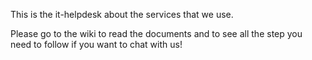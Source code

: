 This is the it-helpdesk about the services that we use. 

Please go to the wiki to read the documents and to see all the step you need to follow if you want to chat with us!
